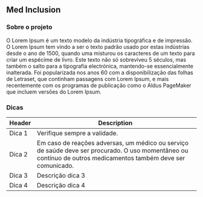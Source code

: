 ## Med Inclusion

### Sobre o projeto

O Lorem Ipsum é um texto modelo da indústria tipográfica e de impressão. O Lorem Ipsum tem vindo a ser o texto padrão usado por estas indústrias desde o ano de 1500, quando uma misturou os caracteres de um texto para criar um espécime de livro. Este texto não só sobreviveu 5 séculos, mas também o salto para a tipografia electrónica, mantendo-se essencialmente inalterada. Foi popularizada nos anos 60 com a disponibilização das folhas de Letraset, que continham passagens com Lorem Ipsum, e mais recentemente com os programas de publicação como o Aldus PageMaker que incluem versões do Lorem Ipsum.

### Dicas

| Header | Description |
| - | -- |
| Dica 1 | Verifique sempre a validade. |
| Dica 2 | Em caso de reações adversas, um médico ou serviço de saúde deve ser procurado. O uso momentâneo ou contínuo de outros medicamentos também deve ser comunicado. |
| Dica 3 | Descrição dica 3 |
| Dica 4 | Descrição dica 4 |



<!-- | TITULO | DESCRIÇÃO | -->

